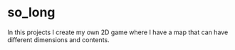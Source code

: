# so_long
In this projects I create my own 2D game where I have a map that can have different dimensions and contents.
